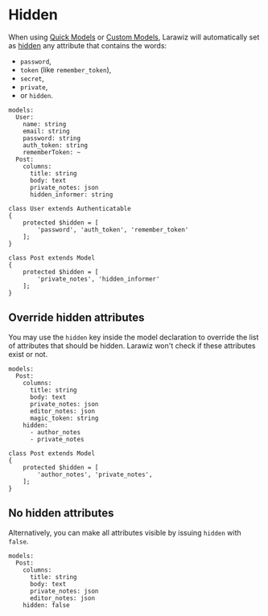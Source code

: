 # Hidden

When using [Quick Models](../model.md#quick-model) or [Custom Models](../model.md#custom-model), Larawiz will automatically set as [hidden](https://laravel.com/docs/eloquent-serialization#hiding-attributes-from-json) any attribute that contains the words:
 
* `password`,
* `token` (like `remember_token`),
* `secret`,
* `private`,
* or `hidden`.

```yaml{5-7,12-13}
models:
  User:
    name: string
    email: string
    password: string
    auth_token: string
    rememberToken: ~
  Post:
    columns: 
      title: string
      body: text
      private_notes: json
      hidden_informer: string
```

```php{4,11}
class User extends Authenticatable
{
    protected $hidden = [
        'password', 'auth_token', 'remember_token'
    ];
}

class Post extends Model
{
    protected $hidden = [
        'private_notes', 'hidden_informer'
    ];
}
```

## Override hidden attributes

You may use the `hidden` key inside the model declaration to override the list of attributes that should be hidden. Larawiz won't check if these attributes exist or not.

```yaml{9-11}
models:
  Post:
    columns: 
      title: string
      body: text
      private_notes: json
      editor_notes: json
      magic_token: string
    hidden:
      - author_notes
      - private_notes
```

```php{4}
class Post extends Model
{
    protected $hidden = [
        'author_notes', 'private_notes',
    ];
}
```

## No hidden attributes

Alternatively, you can make all attributes visible by issuing `hidden` with `false`. 

```yaml{8}
models:
  Post:
    columns: 
      title: string
      body: text
      private_notes: json
      editor_notes: json
    hidden: false
```